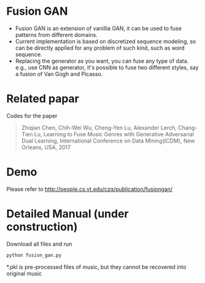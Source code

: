 # Fusion GAN
- Fusion GAN is an extension of vanillia GAN, it can be used to fuse patterns from different domains. 
- Current implementation is based on discretized sequence modeling, so can be directly applied for any problem of such kind, such as word sequence.
- Replacing the generator as you want, you can fuse any type of data. e.g., use CNN as generator, it's possible to fuse two different styles, say a fusion of Van Gogh and Picasso.

# Related papar
Codes for the paper 
> Zhiqian Chen, Chih-Wei Wu, Cheng-Yen Lu, Alexander Lerch, Chang-Tien Lu, Learning to Fuse Music Genres with Generative Adversarial Dual Learning, International Conference on Data Mining(ICDM), New Orleans, USA, 2017

# Demo
Please refer to http://people.cs.vt.edu/czq/publication/fusiongan/

# Detailed Manual (under construction)
Download all files and run

```python 
python fusion_gan.py

```

*.pkl is pre-processed files of music, but they cannot be recovered into original music
